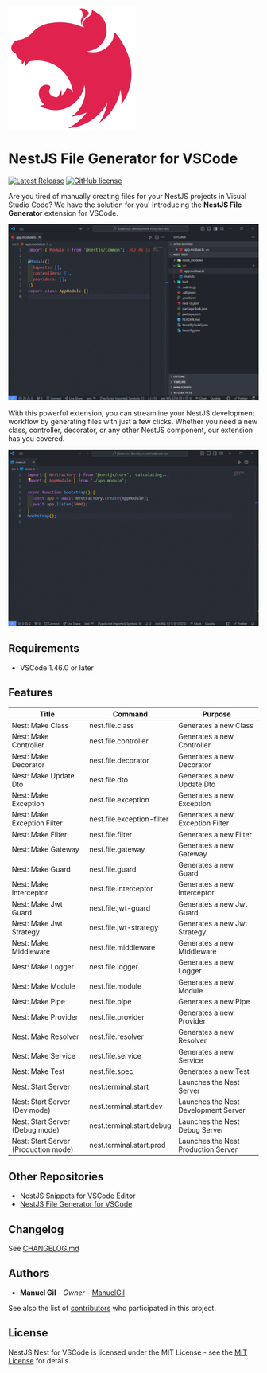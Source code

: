 ![icon](https://raw.githubusercontent.com/ManuelGil/vscode-nestjs-generator/main/icon.png)

# NestJS File Generator for VSCode

[![Latest Release](https://img.shields.io/visual-studio-marketplace/v/imgildev.vscode-nestjs-generator?style=flat&label=VS%20Marketplace&logo=visual-studio-code)](https://marketplace.visualstudio.com/items?itemName=imgildev.vscode-nestjs-generator)
[![GitHub license](https://img.shields.io/github/license/ManuelGil/vscode-nestjs-generator)]()

Are you tired of manually creating files for your NestJS projects in Visual Studio Code? We have the solution for you! Introducing the **NestJS File Generator** extension for VSCode.

![demo](https://raw.githubusercontent.com/ManuelGil/vscode-nestjs-generator/main/docs/images/demo.gif)

With this powerful extension, you can streamline your NestJS development workflow by generating files with just a few clicks. Whether you need a new class, controller, decorator, or any other NestJS component, our extension has you covered.

![terminal](https://raw.githubusercontent.com/ManuelGil/vscode-nestjs-generator/main/docs/images/terminal.gif)

## Requirements

- VSCode 1.46.0 or later

## Features

| Title | Command | Purpose |
| --- | --- | --- |
| Nest: Make Class | nest.file.class | Generates a new Class |
| Nest: Make Controller | nest.file.controller | Generates a new Controller |
| Nest: Make Decorator | nest.file.decorator | Generates a new Decorator |
| Nest: Make Update Dto | nest.file.dto | Generates a new Update Dto |
| Nest: Make Exception | nest.file.exception | Generates a new Exception |
| Nest: Make Exception Filter | nest.file.exception-filter | Generates a new Exception Filter |
| Nest: Make Filter | nest.file.filter | Generates a new Filter |
| Nest: Make Gateway | nest.file.gateway | Generates a new Gateway |
| Nest: Make Guard | nest.file.guard | Generates a new Guard |
| Nest: Make Interceptor | nest.file.interceptor | Generates a new Interceptor |
| Nest: Make Jwt Guard | nest.file.jwt-guard | Generates a new Jwt Guard |
| Nest: Make Jwt Strategy | nest.file.jwt-strategy | Generates a new Jwt Strategy |
| Nest: Make Middleware | nest.file.middleware | Generates a new Middleware |
| Nest: Make Logger | nest.file.logger | Generates a new Logger |
| Nest: Make Module | nest.file.module | Generates a new Module |
| Nest: Make Pipe | nest.file.pipe | Generates a new Pipe |
| Nest: Make Provider | nest.file.provider | Generates a new Provider |
| Nest: Make Resolver | nest.file.resolver | Generates a new Resolver |
| Nest: Make Service | nest.file.service | Generates a new Service |
| Nest: Make Test | nest.file.spec | Generates a new Test |
| Nest: Start Server | nest.terminal.start | Launches the Nest Server |
| Nest: Start Server (Dev mode) | nest.terminal.start.dev | Launches the Nest Development Server |
| Nest: Start Server (Debug mode) | nest.terminal.start.debug | Launches the Nest Debug Server |
| Nest: Start Server (Production mode) | nest.terminal.start.prod | Launches the Nest Production Server |

## Other Repositories

- [NestJS Snippets for VSCode Editor](https://marketplace.visualstudio.com/items?itemName=imgildev.vscode-nestjs-snippets-extension)
- [NestJS File Generator for VSCode](https://marketplace.visualstudio.com/items?itemName=imgildev.vscode-nestjs-generator)

## Changelog

See [CHANGELOG.md](./CHANGELOG.md)

## Authors

- **Manuel Gil** - _Owner_ - [ManuelGil](https://github.com/ManuelGil)

See also the list of [contributors](https://github.com/ManuelGil/vscode-nestjs-generator/contributors) who participated in this project.

## License

NestJS Nest for VSCode is licensed under the MIT License - see the [MIT License](https://opensource.org/licenses/MIT) for details.

